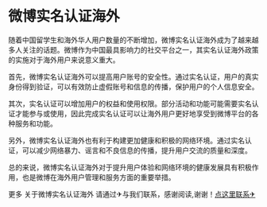 # 微博实名认证海外

随着中国留学生和海外华人用户数量的不断增加，微博实名认证海外成为了越来越多人关注的话题。微博作为中国最具影响力的社交平台之一，其实名认证海外政策的实施对于海外用户来说意义重大。

首先，微博实名认证海外可以提高用户账号的安全性。通过实名认证，用户的真实身份得到验证，可以有效防止虚假账号和信息的传播，保护用户的个人信息安全。

其次，实名认证可以增加用户的权益和使用权限。部分活动和功能可能需要实名认证才能参与或使用，因此完成实名认证可以让海外用户更好地享受到微博平台的各种服务和功能。

另外，微博实名认证海外也有利于构建更加健康和积极的网络环境。通过实名认证，可以减少网络暴力、谣言和不良信息的传播，提升用户交流的质量和深度。

总的来说，微博实名认证海外对于提升用户体验和网络环境的健康发展具有积极作用，也是微博在海外用户管理和服务方面的重要举措。

更多 关于微博实名认证海外 请通过✈与我们联系，感谢阅读,谢谢！[点这里联系✈](https://add.k02.cc)